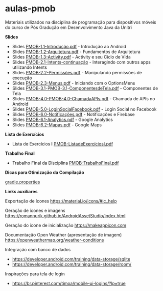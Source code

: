 # aulas-pmob
Materiais utilizados na disciplina de programação para dispositivos móveis do curso de Pós Gradução em Desenvolvimento Java da Unitri

**Slides**

- Slides [PMOB-1.1-Introdução.pdf](https://github.com/viniciusdepaula/aulas-pmob/blob/master/pdf/PMOB-1.1-Introdução.pdf) - Introdução ao Android
- Slides [PMOB-1.2-Arquitetura.pdf](https://github.com/viniciusdepaula/aulas-pmob/blob/master/pdf/PMOB-1.2-Arquitetura.pdf) - Fundamentos de Arquitetura
- Slides [PMOB-1.3-Activity.pdf](https://github.com/viniciusdepaula/aulas-pmob/blob/master/pdf/PMOB-1.3-Activity.pdf) - Activity e seu Ciclo de Vida
- Slides [PMOB-2.1-Intents-continuação](https://github.com/viniciusdepaula/aulas-pmob/blob/master/pdf/PMOB-2.1-Intents-continua%C3%A7%C3%A3o.pdf) - Interagindo com outros apps utilizando Intents
- Slides [PMOB-2.2-Permissões.pdf](https://github.com/viniciusdepaula/aulas-pmob/blob/master/pdf/PMOB-2.2-Permiss%C3%B5es.pdf) - Manipulando permissões de execução
- Slides [PMOB-2.3-Menus.pdf](https://github.com/viniciusdepaula/aulas-pmob/blob/master/pdf/PMOB-2.3-Menus.pdf) - Iniciando com o OptionsMenu
- Slides [PMOB-3.1-PMOB-3.1-ComponentesdeTela.pdf](https://github.com/viniciusdepaula/aulas-pmob/blob/master/pdf/PMOB-3.1-ComponentesdeTela.pdf) - Componentes de Tela
- Slides [PMOB-4.0-PMOB-4.0-ChamadaAPIs.pdf](https://github.com/viniciusdepaula/aulas-pmob/blob/master/pdf/PMOB-4.0-ChamandoAPIs.pdf) - Chamada de APIs no Android
- Slides [PMOB-5.0-LoginSocialFacebook.pdf](https://github.com/viniciusdepaula/aulas-pmob/blob/master/pdf/PMOB-5.0-LoginSocialFacebook.pdf) - Login Social no Facebook
- Slides [PMOB-6.0-Notificações.pdf](https://github.com/viniciusdepaula/aulas-pmob/blob/master/pdf/PMOB-6.0-Notifica%C3%A7%C3%B5es.pdf) - Notificações e Firebase
- Slides [PMOB-6.1-Analytics.pdf](https://github.com/viniciusdepaula/aulas-pmob/blob/master/pdf/PMOB-6.1-Analytics.pdf) - Google Analytics
- Slides [PMOB-6.2-Mapas.pdf](https://github.com/viniciusdepaula/aulas-pmob/blob/master/pdf/PMOB-6.2-Mapas.pdf) - Google Maps

**Lista de Exercícios**

- Lista de Exercícios I [PMOB-ListadeExercíciosI.pdf](https://github.com/viniciusdepaula/aulas-pmob/blob/master/pdf/PMOB-ListadeExerc%C3%ADciosI.pdf)

**Trabalho Final**

- Trabalho Final da Disciplina [PMOB-TrabalhoFinal.pdf](https://github.com/viniciusdepaula/aulas-pmob/blob/master/pdf/PMOB-TrabalhoFinal.pdf)

**Dicas para Otimização da Compilação**

[gradle.properties](https://github.com/viniciusdepaula/aulas-pmob/blob/master/gradle.properties)

**Links auxiliares**

Exportação de ícones
https://material.io/icons/#ic_help

Geração de ícones e imagens
https://romannurik.github.io/AndroidAssetStudio/index.html

Geração do ícone de inicialização 
https://makeappicon.com

Documentação Open Weather (apresentação de imagem)
https://openweathermap.org/weather-conditions

Integração com banco de dados
- https://developer.android.com/training/data-storage/sqlite
- https://developer.android.com/training/data-storage/room/

Inspirações para tela de login
- https://br.pinterest.com/timoa/mobile-ui-logins/?lp=true

